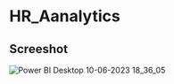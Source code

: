 # HR_Aanalytics

## Screeshot
![Power BI Desktop 10-06-2023 18_36_05](https://github.com/ZuhairBhati/HR_Aanalytics/assets/123544025/11cc4bc3-be5d-48f7-ab17-15774e4cd58d)
